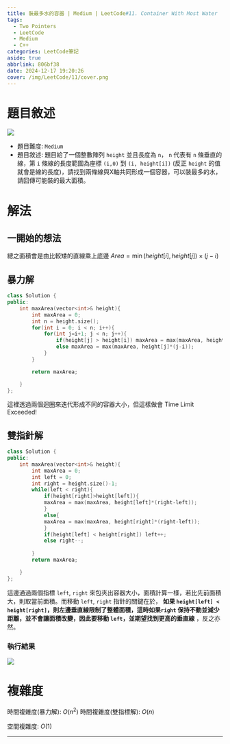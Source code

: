 ```yaml
---
title: 裝最多水的容器 | Medium | LeetCode#11. Container With Most Water
tags:
  - Two Pointers
  - LeetCode
  - Medium
  - C++
categories: LeetCode筆記
aside: true
abbrlink: 806bf38
date: 2024-12-17 19:20:26
cover: /img/LeetCode/11/cover.png
---
```


# 題目敘述

![](/img/LeetCode/11/question.jpeg)

- 題目難度: `Medium`
- 題目敘述: 題目給了一個整數陣列 `height` 並且長度為 `n`， `n` 代表有 `n` 條垂直的線，第 `i` 條線的長度範圍為座標 `(i,0)` 到 `(i, height[i])` (反正 `height` 的值就會是線的長度)，請找到兩條線與X軸共同形成一個容器，可以裝最多的水，請回傳可能裝的最大面積。

# 解法

## 一開始的想法

總之面積會是由比較矮的直線乘上底邊 $Area = \min(height[i], height[j]) \times (j-i)$

## 暴力解

```c++
class Solution {
public:
    int maxArea(vector<int>& height){
        int maxArea = 0;
        int n = height.size();
        for(int i = 0; i < n; i++){
            for(int j=i+1; j < n; j++){
                if(height[j] > height[i]) maxArea = max(maxArea, height[i]*(j-i));
                else maxArea = max(maxArea, height[j]*(j-i));
            }
        }

        return maxArea;

    }
};
```

這裡透過兩個迴圈來迭代形成不同的容器大小，但這樣做會 Time Limit Exceeded!

## 雙指針解

```c++
class Solution {
public:
    int maxArea(vector<int>& height){
        int maxArea = 0;
        int left = 0;
        int right = height.size()-1;
        while(left < right){
            if(height[right]>height[left]){
            maxArea = max(maxArea, height[left]*(right-left)); 
            } 
            else{
            maxArea = max(maxArea, height[right]*(right-left));
            }
            if(height[left] < height[right]) left++;
            else right--;
            
        }
        return maxArea;

    }
};
```

這邊通過兩個指標 `left`, `right` 來包夾出容器大小，面積計算一樣，若比先前面積大，則取當前面積。而移動 `left`, `right` 指針的關鍵在於， **如果 `height[left] < height[right]`，則左邊垂直線限制了整體面積，這時如果`right` 保持不動並減少距離，並不會讓面積改變，因此要移動 `left`，並期望找到更高的垂直線** ，反之亦然。


### 執行結果

![](/img/LeetCode/11/result.jpeg)

# 複雜度

時間複雜度(暴力解): $O(n^2)$
時間複雜度(雙指標解): $O(n)$

空間複雜度: $O(1)$

---